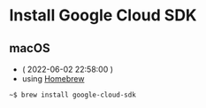 # Install Google Cloud SDK

## macOS

- ( 2022-06-02 22:58:00 )
- using [Homebrew](https://brew.sh/)
```
~$ brew install google-cloud-sdk
```